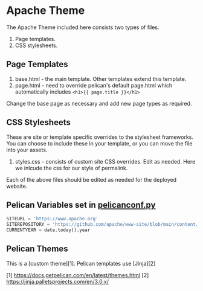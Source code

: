 # Apache Theme

The Apache Theme included here consists two types of files.

1. Page templates.
2. CSS stylesheets.

## Page Templates

1. base.html - the main template. Other templates extend this template.
2. page.html - need to override pelican's default page.html which automatically includes `<h1>{{ page.title }}</h1>`

Change the base page as necessary and add new page types as required.

## CSS Stylesheets

These are site or template specific overrides to the stylesheet frameworks.
You can choose to include these in your template, or you can move the file into your assets.

1. styles.css - consists of custom site CSS overrides. Edit as needed. Here we inlcude the css for our style of permalink.

Each of the above files should be edited as needed for the deployed website.

## Pelican Variables set in [pelicanconf.py](../../../pelicanconf.py)

~~~python
SITEURL = 'https://www.apache.org'
SITEREPOSITORY = 'https://github.com/apache/www-site/blob/main/content/'
CURRENTYEAR = date.today().year
~~~

## Pelican Themes

This is a [custom theme][1]. Pelican templates use [Jinja][2]


[1] https://docs.getpelican.com/en/latest/themes.html
[2] https://jinja.palletsprojects.com/en/3.0.x/
